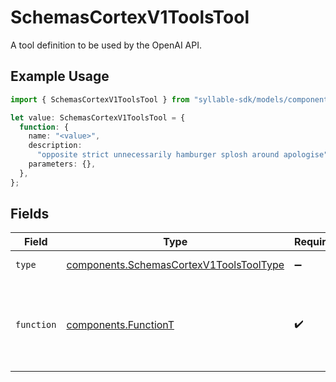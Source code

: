 # SchemasCortexV1ToolsTool

A tool definition to be used by the OpenAI API.

## Example Usage

```typescript
import { SchemasCortexV1ToolsTool } from "syllable-sdk/models/components";

let value: SchemasCortexV1ToolsTool = {
  function: {
    name: "<value>",
    description:
      "opposite strict unnecessarily hamburger splosh around apologise",
    parameters: {},
  },
};
```

## Fields

| Field                                                                                              | Type                                                                                               | Required                                                                                           | Description                                                                                        |
| -------------------------------------------------------------------------------------------------- | -------------------------------------------------------------------------------------------------- | -------------------------------------------------------------------------------------------------- | -------------------------------------------------------------------------------------------------- |
| `type`                                                                                             | [components.SchemasCortexV1ToolsToolType](../../models/components/schemascortexv1toolstooltype.md) | :heavy_minus_sign:                                                                                 | Always `function`.                                                                                 |
| `function`                                                                                         | [components.FunctionT](../../models/components/functiont.md)                                       | :heavy_check_mark:                                                                                 | The tool definition including the JSON Schema of its parameters.                                   |